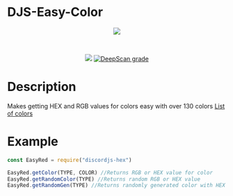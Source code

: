 # DJS-Easy-Color
<div align="center">
  <p>
<a href="https://nodei.co/npm/discordjs-hex/"><img src="https://nodei.co/npm/discordjs-hex.png">
</p>
    <br />
    <p>
<a href="https://github.com/angouthdev/discordjs-hex"><img src="https://badge.fury.io/js/djs-red.svg" /></a>
<a href="https://deepscan.io/dashboard#view=project&tid=10962&pid=17363&bid=395840"><img src="https://deepscan.io/api/teams/10962/projects/17363/branches/395840/badge/grade.svg" alt="DeepScan grade"></a>
  </p>
</div>

# Description
Makes getting HEX and RGB values for colors easy with over 130 colors
[List of colors](https://github.com/angouthdev/discordjs-hexblob/master/test/colors.txt) 
# Example
```javascript
const EasyRed = require("discordjs-hex")

EasyRed.getColor(TYPE, COLOR) //Returns RGB or HEX value for color
EasyRed.getRandomColor(TYPE) //Returns random RGB or HEX value
EasyRed.getRandomGen(TYPE) //Returns randomly generated color with HEX or RGB value
```
